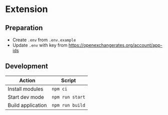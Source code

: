 # Extension

## Preparation

- Create `.env` from `.env.example`
- Update `.env` with key from <https://openexchangerates.org/account/app-ids>

## Development

| Action            | Script          |
| ----------------- | --------------- |
| Install modules   | `npm ci`        |
| Start dev mode    | `npm run start` |
| Build application | `npm run build` |
